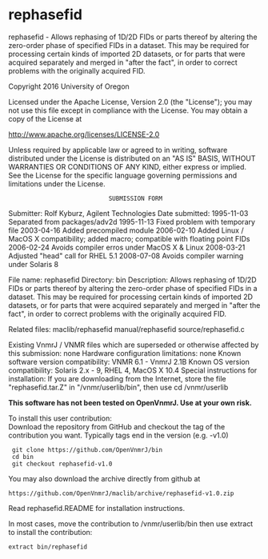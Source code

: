 # rephasefid
 rephasefid - Allows rephasing of 1D/2D FIDs or parts thereof by altering
 the
 zero-order phase of specified FIDs in a dataset. This may be required
 for processing certain kinds of imported 2D datasets, or for parts
 that were acquired separately and merged in "after the fact", in
 order to correct problems with the originally acquired FID.

 Copyright 2016 University of Oregon

 Licensed under the Apache License, Version 2.0 (the "License");
 you may not use this file except in compliance with the License.
 You may obtain a copy of the License at

   http://www.apache.org/licenses/LICENSE-2.0

 Unless required by applicable law or agreed to in writing, software
 distributed under the License is distributed on an "AS IS" BASIS,
 WITHOUT WARRANTIES OR CONDITIONS OF ANY KIND, either express or implied.
 See the License for the specific language governing permissions and
 limitations under the License.

                                SUBMISSION FORM

Submitter:      Rolf Kyburz, Agilent Technologies
Date submitted: 1995-11-03 Separated from packages/adv2d
                1995-11-13 Fixed problem with temporary file
                2003-04-16 Added precompiled module
                2006-02-10 Added Linux / MacOS X compatibility; added macro;
                           compatible with floating point FIDs
                2006-02-24 Avoids compiler erros under MacOS X & Linux
                2008-03-21 Adjusted "head" call for RHEL 5.1
                2008-07-08 Avoids compiler warning under Solaris 8

File name:      rephasefid
Directory:      bin
Description:    Allows rephasing of 1D/2D FIDs or parts thereof by altering
                the zero-order phase of specified FIDs in a dataset. This may
                be required for processing certain kinds of imported 2D
                datasets, or for parts that were acquired separately and
                merged in "after the fact", in order to correct problems with
                the originally acquired FID.

Related files:  maclib/rephasefid   manual/rephasefid   source/rephasefid.c

Existing VnmrJ / VNMR files which are superseded or
otherwise affected by this submission:  none
Hardware configuration limitations:     none
Known software version compatibility:   VNMR 6.1 - VnmrJ 2.1B
Known OS version compatibility:         Solaris 2.x - 9, RHEL 4, MacOS X 10.4
Special instructions for installation:
    If you are downloading from the Internet, store
    the file "rephasefid.tar.Z" in "/vnmr/userlib/bin", then use
        cd /vnmr/userlib

**This software has not been tested on OpenVnmrJ. Use at your own risk.**

To install this user contribution:  
Download the repository from GitHub and checkout the tag of the contribution you want.
Typically tags end in the version (e.g. -v1.0)

     git clone https://github.com/OpenVnmrJ/bin  
     cd bin  
     git checkout rephasefid-v1.0


You may also download the archive directly from github at

    https://github.com/OpenVnmrJ/maclib/archive/rephasefid-v1.0.zip

Read rephasefid.README for installation instructions.

In most cases, move the contribution to /vnmr/userlib/bin 
then use extract to install the contribution:  

    extract bin/rephasefid